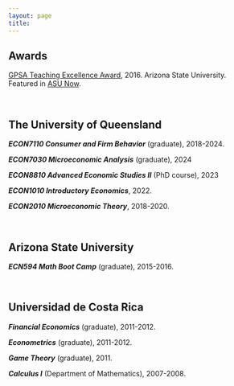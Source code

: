 ```yaml
---
layout: page
title: 
---
```


## Awards
[GPSA Teaching Excellence Award](https://gpsa.asu.edu/funding/teaching-excellence-award/), 2016. Arizona State University.  
Featured in [ASU Now](https://news.asu.edu/20160505-sun-devil-life-researcher-finds-joy-teaching).

<br>

## The University of Queensland

***ECON7110 Consumer and Firm Behavior*** (graduate), 2018-2024.

***ECON7030 Microeconomic Analysis*** (graduate), 2024

***ECON8810 Advanced Economic Studies II*** (PhD course), 2023

***ECON1010 Introductory Economics***, 2022.

***ECON2010 Microeconomic Theory***, 2018-2020.

<br>

## Arizona State University

***ECN594 Math Boot Camp*** (graduate), 2015-2016.

<br>

## Universidad de Costa Rica

***Financial Economics*** (graduate), 2011-2012.

***Econometrics*** (graduate), 2011-2012.

***Game Theory*** (graduate), 2011.

***Calculus I*** (Department of Mathematics), 2007-2008. 
